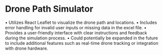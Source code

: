 # Drone Path Simulator

• Utilizes React Leaflet to visualize the drone path and locations.
• Includes error handling for invalid user inputs or missing data in the excel file.
• Provides a user-friendly interface with clear instructions and feedback during the simulation process.
• Could potentially be expanded in the future to include additional features such as real-time drone tracking or integration with drone hardware.
